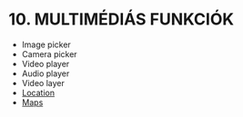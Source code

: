 # 10. MULTIMÉDIÁS FUNKCIÓK

- Image picker
- Camera picker
- Video player
- Audio player
- Video layer
- [Location](https://www.appcoda.com/how-to-get-current-location-iphone-user/)
- [Maps](https://www.raywenderlich.com/90971/introduction-mapkit-swift-tutorial)

